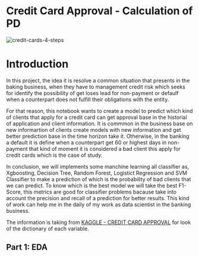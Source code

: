 # Credit Card Approval - Calculation of PD

![credit-cards-4-steps](https://user-images.githubusercontent.com/60525865/201497267-55cbf1d0-89ca-404c-beaa-6541fe2da1eb.jpg)

# Introduction

In this project, the idea it is resolve a common situation that presents in the baking business, when they have to management credit risk which seeks for identify the possibility of get loses lead for non-payment or defaulf when a counterpart does not fulfill their obligations with the entity.

For that reason, this notebook wants to create a model to predict which kind of clients that apply for a credit card can get approval base in the historial of application and client information. It is commmon in the business base on new informartion of clients create models with new information and get better prediction base in the time horizon take it. Otherwise, in the banking a default it is define when a counterpart get 60 or highest days in non-payment that kind of moment it is considered a bad client this apply for credit cards which is the case of study.

In conclusion, we will implements some manchine learning all classifier as, Xgboosting, Decision Tree, Random Forest, Logistict Regression and SVM Classifier to make a prediction of which is the probability of bad clients that we can predict. To know which is the best model we will take the best F1-Score, this metrics are good for classifier problems bacause take into account the precision and recall of a prediction for better results. This kind of work can help me in the daily of my work as data scientist in the banking business.

The information is taking from [KAGGLE - CREDIT CARD APPROVAL](https://www.kaggle.com/datasets/rikdifos/credit-card-approval-prediction) for look of the dictionary of each variable.

## Part 1: EDA


